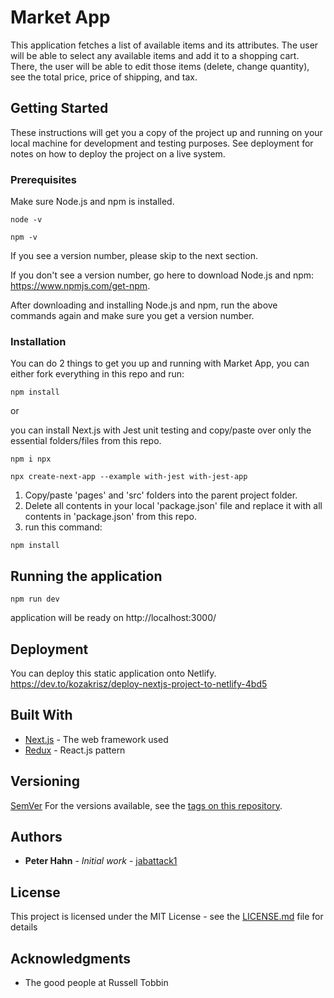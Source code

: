 # Market App

This application fetches a list of available items and its attributes. The user will be able to select any available items and add it to a shopping cart. There, the user will be able to edit those items (delete, change quantity), see the total price, price of shipping, and tax. 

## Getting Started

These instructions will get you a copy of the project up and running on your local machine for development and testing purposes. See deployment for notes on how to deploy the project on a live system.

### Prerequisites

Make sure Node.js and npm is installed.

```
node -v
```
```
npm -v
```
If you see a version number, please skip to the next section.

If you don't see a version number, go here to download Node.js and npm:
https://www.npmjs.com/get-npm.

After downloading and installing Node.js and npm, run the above commands again and make sure you get a version number.

### Installation

You can do 2 things to get you up and running with Market App, you can either fork everything in this repo and run:

```
npm install
```
or

you can install Next.js with Jest unit testing and copy/paste over only the essential folders/files from this repo.

```
npm i npx
```
```
npx create-next-app --example with-jest with-jest-app
```
1. Copy/paste 'pages' and 'src' folders into the parent project folder.
2. Delete all contents in your local 'package.json' file and replace it with all contents in 'package.json' from this repo.
3. run this command:

```
npm install
```

## Running the application

```
npm run dev 
```
application will be ready on http://localhost:3000/

## Deployment

You can deploy this static application onto Netlify.
https://dev.to/kozakrisz/deploy-nextjs-project-to-netlify-4bd5

## Built With

* [Next.js](https://nextjs.org/) - The web framework used
* [Redux](https://redux.js.org/) - React.js pattern


## Versioning

[SemVer](http://semver.org/)
For the versions available, see the [tags on this repository](https://github.com/jabattack1/misfits/releases). 

## Authors

* **Peter Hahn** - *Initial work* - [jabattack1](https://github.com/jabattack1)

## License

This project is licensed under the MIT License - see the [LICENSE.md](LICENSE.md) file for details

## Acknowledgments

* The good people at Russell Tobbin

